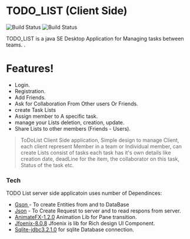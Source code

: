 # TODO_LIST (Client Side)

![Build Status](https://img.shields.io/badge/version-1.0-green)
![Build Status](https://img.shields.io/badge/Contributors-5-orange)


TODO_LIST is a java SE Desktop Application for Managing tasks between teams. .

  

#  Features!

  -  Login.
  -  Registration.
  -  Add Friends.
  - Ask for Collaboration From Other users Or Friends.
  - create Task Lists
  - Assign member to A specific task.
  - manage your Lists deletion, creation, update.
  - Share Lists to other members (Friends - Users).


> ToDoList Client Side application, Simple design
> to manage Client, each client represent Member in a team 
> or Individual member, can create Lists consist of tasks
> each task has it's own details like creation date,
> deadLine for the item, the collaborator on this task, Status of the task etc.


### Tech

TODO List server side applicatoin uses number of Dependinces:

* [ Gson ] - To create Entities from and to DataBase
* [Json] - To Create Request to server and to read respons from server.
* [AnimateFX-1.2.0] Animation Lib for Pane transition.
* [Jfoenix-8.0.8] Jfoenix is lib for Rich design UI Component.
* [Sqlite-jdbc3.2.1.0] for sqlite Database connection.




[Gson]: <https://mvnrepository.com/artifact/com.google.code.gson/gson>
[Json]: <https://mvnrepository.com/artifact/org.json/json/20190722>
[AnimateFX-1.2.0]: <https://mvnrepository.com/artifact/io.github.typhon0/AnimateFX/1.2.0>
[Jfoenix-8.0.8]: <https://mvnrepository.com/artifact/com.jfoenix/jfoenix>
[Sqlite-jdbc3.2.1.0]: <https://mvnrepository.com/artifact/org.xerial/sqlite-jdbc>

